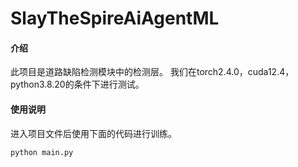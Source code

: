# SlayTheSpireAiAgentML

#### 介绍
此项目是道路缺陷检测模块中的检测层。
我们在torch2.4.0，cuda12.4，python3.8.20的条件下进行测试。


#### 使用说明
进入项目文件后使用下面的代码进行训练。
```python
python main.py
```